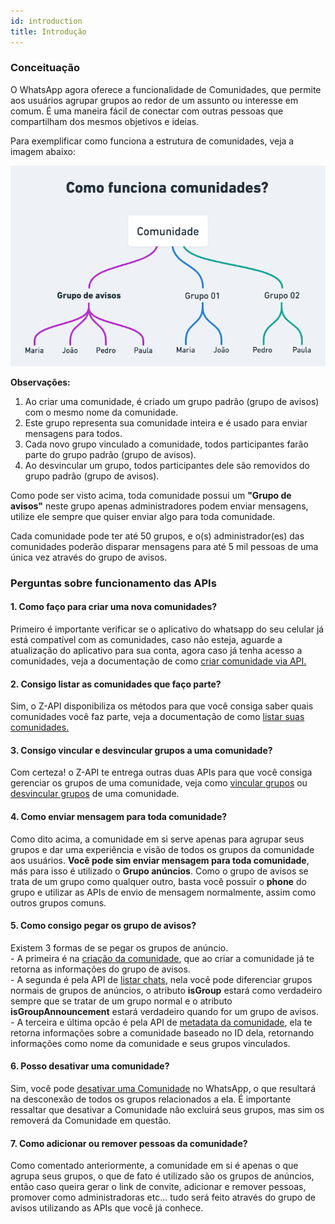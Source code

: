 ```yaml
---
id: introduction
title: Introdução
---
```


### Conceituação

O WhatsApp agora oferece a funcionalidade de Comunidades, que permite aos usuários agrupar grupos ao redor de um assunto ou interesse em comum. É uma maneira fácil de conectar com outras pessoas que compartilham dos mesmos objetivos e ideias.

Para exemplificar como funciona a estrutura de comunidades, veja a imagem abaixo:

<img src="../../img/communities.png"/>

**Observações:**

1. Ao criar uma comunidade, é criado um grupo padrão (grupo de avisos) com o mesmo nome da comunidade.
2. Este grupo representa sua comunidade inteira e é usado para enviar mensagens para todos.
3. Cada novo grupo vinculado a comunidade, todos participantes farão parte do grupo padrão (grupo de avisos).
4. Ao desvincular um grupo, todos participantes dele são removidos do grupo padrão (grupo de avisos).

Como pode ser visto acima, toda comunidade possui um **"Grupo de avisos"** neste grupo apenas administradores podem enviar mensagens, utilize ele sempre que quiser enviar algo para toda comunidade.

Cada comunidade pode ter até 50 grupos, e o(s) administrador(es) das comunidades poderão disparar mensagens para até 5 mil pessoas de uma única vez através do grupo de avisos.

### Perguntas sobre funcionamento das APIs

#### 1. Como faço para criar uma nova comunidades?

Primeiro é importante verificar se o aplicativo do whatsapp do seu celular já está compatível com as comunidades, caso não esteja, aguarde a atualização do aplicativo para sua conta, agora caso já tenha acesso a comunidades, veja a documentação de como <a href="/communities/create-community">criar comunidade via API.</a>

#### 2. Consigo listar as comunidades que faço parte?

Sim, o Z-API disponibiliza os métodos para que você consiga saber quais comunidades você faz parte, veja a documentação de como <a href="/communities/list-communities">listar suas comunidades.</a>

#### 3. Consigo vincular e desvincular grupos a uma comunidade?

Com certeza! o Z-API te entrega outras duas APIs para que você consiga gerenciar os grupos de uma comunidade, veja como <a href="/communities/link-groups">vincular grupos</a> ou <a href="/communities/unlink-groups">desvincular grupos</a> de uma comunidade.

#### 4. Como enviar mensagem para toda comunidade?

Como dito acima, a comunidade em si serve apenas para agrupar seus grupos e dar uma experiência e visão de todos os grupos da comunidade aos usuários. **Você pode sim enviar mensagem para toda comunidade**, más para isso é utilizado o **Grupo anúncios**. Como o grupo de avisos se trata de um grupo como qualquer outro, basta você possuir o **phone** do grupo e utilizar as APIs de envio de mensagem normalmente, assim como outros grupos comuns.

#### 5. Como consigo pegar os grupo de avisos?

Existem 3 formas de se pegar os grupos de anúncio. <br /> - A primeira é na <a href="/communities/create-community">criação da comunidade</a>, que ao criar a comunidade já te retorna as informações do grupo de avisos. <br /> - A segunda é pela API de <a href="/chats/get-chats">listar chats</a>, nela você pode diferenciar grupos normais de grupos de anúncios, o atributo **isGroup** estará como verdadeiro sempre que se tratar de um grupo normal e o atributo **isGroupAnnouncement** estará verdadeiro quando for um grupo de avisos.<br /> - A terceira e última opcão é pela API de <a href="/communities/community-metadata">metadata da comunidade</a>, ela te retorna informações sobre a comunidade baseado no ID dela, retornando informações como nome da comunidade e seus grupos vinculados.

#### 6. Posso desativar uma comunidade?

Sim, você pode <a href="/communities/deactivate-community">desativar uma Comunidade</a> no WhatsApp, o que resultará na desconexão de todos os grupos relacionados a ela. É importante ressaltar que desativar a Comunidade não excluirá seus grupos, mas sim os removerá da Comunidade em questão.

#### 7. Como adicionar ou remover pessoas da comunidade?

Como comentado anteriormente, a comunidade em si é apenas o que agrupa seus grupos, o que de fato é utilizado são os grupos de anúncios, então caso queira gerar o link de convite, adicionar e remover pessoas, promover como administradoras etc... tudo será feito através do grupo de avisos utilizando as APIs que você já conhece.
